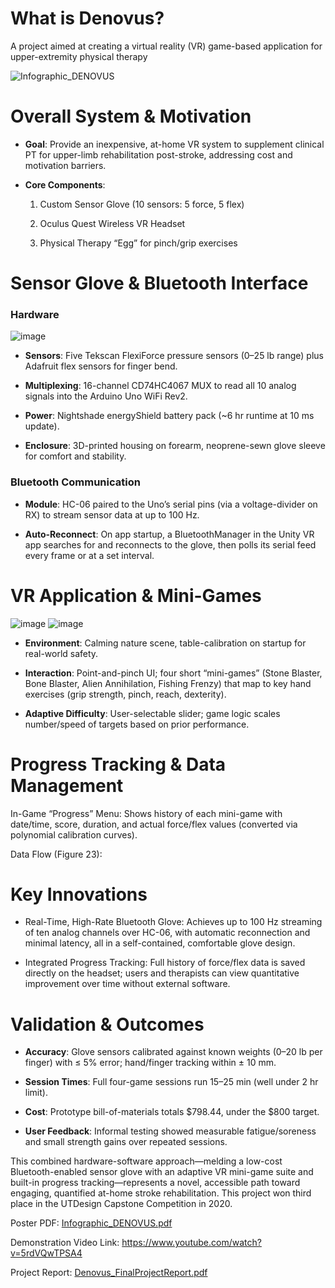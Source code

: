 # What is Denovus?
A project aimed at creating a virtual reality (VR) game-based application for upper-extremity physical therapy

![Infographic_DENOVUS](https://user-images.githubusercontent.com/130106532/231019294-e4408248-ab27-4c66-be00-d2fd1992c6c8.png)

# Overall System & Motivation

* **Goal**: Provide an inexpensive, at-home VR system to supplement clinical PT for upper-limb rehabilitation post-stroke, addressing cost and motivation barriers.

* **Core Components**:

  1. Custom Sensor Glove (10 sensors: 5 force, 5 flex)

  2. Oculus Quest Wireless VR Headset

  3. Physical Therapy “Egg” for pinch/grip exercises
 
# Sensor Glove & Bluetooth Interface

### Hardware
![image](https://github.com/user-attachments/assets/731e0c89-2091-4444-b7a9-bc90371a809e)

  * **Sensors**: Five Tekscan FlexiForce pressure sensors (0–25 lb range) plus Adafruit flex sensors for finger bend.

  * **Multiplexing**: 16-channel CD74HC4067 MUX to read all 10 analog signals into the Arduino Uno WiFi Rev2.

  * **Power**: Nightshade energyShield battery pack (~6 hr runtime at 10 ms update).

  * **Enclosure**: 3D-printed housing on forearm, neoprene-sewn glove sleeve for comfort and stability.

### Bluetooth Communication

  * **Module**: HC-06 paired to the Uno’s serial pins (via a voltage-divider on RX) to stream sensor data at up to 100 Hz.

  * **Auto-Reconnect**: On app startup, a BluetoothManager in the Unity VR app searches for and reconnects to the glove, then polls its serial feed every frame or at a set interval.

# VR Application & Mini-Games
![image](https://github.com/user-attachments/assets/ae4e77fa-d3c0-4ae6-b3fd-89abe115d545)
![image](https://github.com/user-attachments/assets/e72ed3a0-1d25-4962-a737-59a6a638fb41)

* **Environment**: Calming nature scene, table-calibration on startup for real-world safety.

* **Interaction**: Point-and-pinch UI; four short “mini-games” (Stone Blaster, Bone Blaster, Alien Annihilation, Fishing Frenzy) that map to key hand exercises (grip strength, pinch, reach, dexterity).

* **Adaptive Difficulty**: User-selectable slider; game logic scales number/speed of targets based on prior performance.

# Progress Tracking & Data Management

In-Game “Progress” Menu: Shows history of each mini-game with date/time, score, duration, and actual force/flex values (converted via polynomial calibration curves).

Data Flow (Figure 23):

# Key Innovations

* Real-Time, High-Rate Bluetooth Glove: Achieves up to 100 Hz streaming of ten analog channels over HC-06, with automatic reconnection and minimal latency, all in a self-contained, comfortable glove design.

* Integrated Progress Tracking: Full history of force/flex data is saved directly on the headset; users and therapists can view quantitative improvement over time without external software.

# Validation & Outcomes

* **Accuracy**: Glove sensors calibrated against known weights (0–20 lb per finger) with ≤ 5% error; hand/finger tracking within ± 10 mm.

* **Session Times**: Full four-game sessions run 15–25 min (well under 2 hr limit).

* **Cost**: Prototype bill-of-materials totals $798.44, under the $800 target.

* **User Feedback**: Informal testing showed measurable fatigue/soreness and small strength gains over repeated sessions.

This combined hardware-software approach—melding a low-cost Bluetooth-enabled sensor glove with an adaptive VR mini-game suite and built-in progress tracking—represents a novel, accessible path toward engaging, quantified at-home stroke rehabilitation. This project won third place in the UTDesign Capstone Competition in 2020.

Poster PDF: [Infographic_DENOVUS.pdf](https://github.com/jameshuang101/Denovus-Physical-Therapy/files/11194727/Infographic_DENOVUS.pdf)

Demonstration Video Link: https://www.youtube.com/watch?v=5rdVQwTPSA4

Project Report: [Denovus_FinalProjectReport.pdf](https://github.com/jameshuang101/Denovus-Physical-Therapy/files/11194708/Denovus_FinalProjectReport.pdf)
